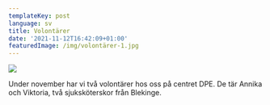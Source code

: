 ```yaml
---
templateKey: post
language: sv
title: Volontärer
date: '2021-11-12T16:42:09+01:00'
featuredImage: /img/volontärer-1.jpg
---
```

![](/img/volontärer-1.jpg)

Under november har vi två volontärer hos oss på centret DPE. De tär Annika och Viktoria, två sjuksköterskor från Blekinge.
